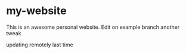 # my-website
This is an awesome personal website.
Edit on example branch
another tweak

updating remotely last time
